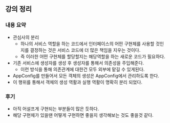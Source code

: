 ## 강의 정리
### 내용 요약
- 관심사의 분리
    - 하나의 서비스 역할을 하는 코드에서 인터페이스의 어떤 구현체를 사용할 것인지를 결정하는 것은 서비스 코드에 더 많은 책임을 지우는 것이다.
    - 즉 이러한 어떤 구현체를 할당할지는 해당역할을 하는 새로운 코드가 필요하다.
- 기존 서비스에 생성자를 생성 후 생성자를 통해서 의존성을 주입해준다.
    - 이런 방식을 통해 의존관계에 대한건 모두 외부에 맡길 수 있게된다.
- AppConfig를 만들어서 모든 객체의 생성은 AppConfig에서 관리하도록 한다.
- 이 행위를 통해서 객체의 생성 역활과 실행 역활이 명확히 분리 되었다.

### 후기
- 아직 어설프게 구현되는 부분들이 많은 듯하다.
- 해당 구현체가 있을땐 어떻게 구현하면 좋을지 생각해보는 것도 좋을것 같다.